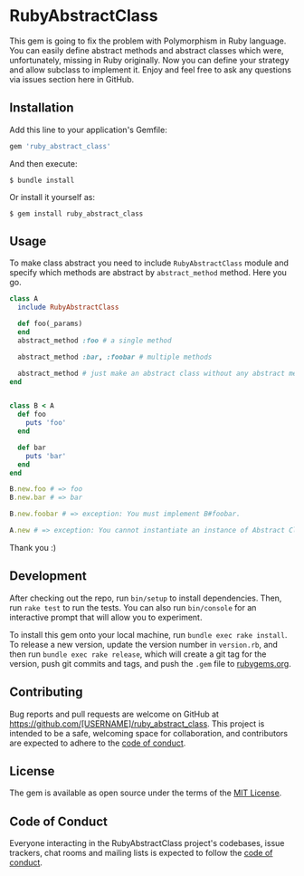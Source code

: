 # RubyAbstractClass

This gem is going to fix the problem with Polymorphism in Ruby language. You can easily define abstract methods and abstract classes which were, unfortunately, missing in Ruby originally. Now you can define your strategy and allow subclass to implement it. Enjoy and feel free to ask any questions via issues section here in GitHub.

## Installation

Add this line to your application's Gemfile:

```ruby
gem 'ruby_abstract_class'
```

And then execute:

    $ bundle install

Or install it yourself as:

    $ gem install ruby_abstract_class

## Usage

To make class abstract you need to include `RubyAbstractClass` module and specify which methods are abstract by `abstract_method` method. Here you go.

```ruby
class A
  include RubyAbstractClass

  def foo(_params)
  end
  abstract_method :foo # a single method

  abstract_method :bar, :foobar # multiple methods

  abstract_method # just make an abstract class without any abstract methods for now
end


class B < A
  def foo
    puts 'foo'
  end

  def bar
    puts 'bar'
  end
end

B.new.foo # => foo
B.new.bar # => bar

B.new.foobar # => exception: You must implement B#foobar.

A.new # => exception: You cannot instantiate an instance of Abstract Class `A`.
```

Thank you :)

## Development

After checking out the repo, run `bin/setup` to install dependencies. Then, run `rake test` to run the tests. You can also run `bin/console` for an interactive prompt that will allow you to experiment.

To install this gem onto your local machine, run `bundle exec rake install`. To release a new version, update the version number in `version.rb`, and then run `bundle exec rake release`, which will create a git tag for the version, push git commits and tags, and push the `.gem` file to [rubygems.org](https://rubygems.org).

## Contributing

Bug reports and pull requests are welcome on GitHub at https://github.com/[USERNAME]/ruby_abstract_class. This project is intended to be a safe, welcoming space for collaboration, and contributors are expected to adhere to the [code of conduct](https://github.com/[USERNAME]/ruby_abstract_class/blob/master/CODE_OF_CONDUCT.md).


## License

The gem is available as open source under the terms of the [MIT License](https://opensource.org/licenses/MIT).

## Code of Conduct

Everyone interacting in the RubyAbstractClass project's codebases, issue trackers, chat rooms and mailing lists is expected to follow the [code of conduct](https://github.com/[USERNAME]/ruby_abstract_class/blob/master/CODE_OF_CONDUCT.md).
